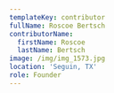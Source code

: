 ```yaml
---
templateKey: contributor
fullName: Roscoe Bertsch
contributorName:
  firstName: Roscoe
  lastName: Bertsch
image: /img/img_1573.jpg
location: 'Seguin, TX'
role: Founder
---
```



